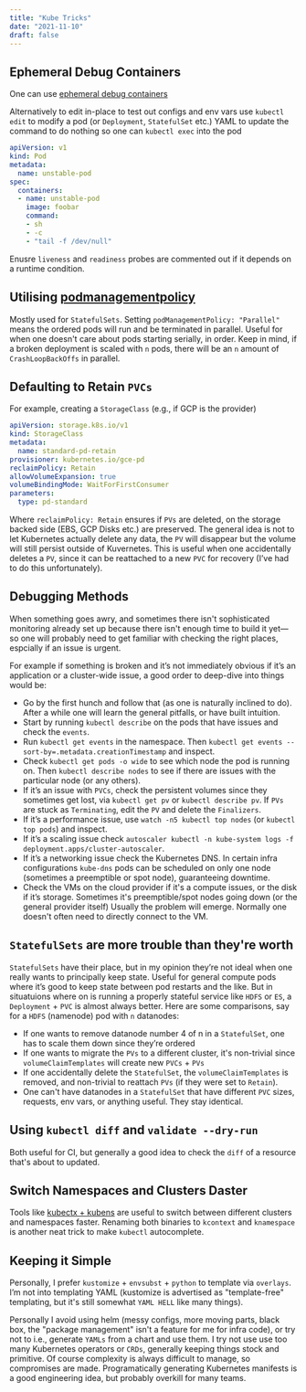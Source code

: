 ```yaml
---
title: "Kube Tricks"
date: "2021-11-10"
draft: false
---
```



## Ephemeral Debug Containers

One can use [ephemeral debug containers](https://kubernetes.io/docs/tasks/debug-application-cluster/debug-running-pod/#ephemeral-container)

Alternatively to edit in-place to test out configs and env vars use `kubectl edit` to modify a pod (or `Deployment`, `StatefulSet` etc.) YAML to update the command to do nothing so one can `kubectl exec` into the pod

```YAML
apiVersion: v1
kind: Pod
metadata:
  name: unstable-pod
spec:
  containers:
  - name: unstable-pod
    image: foobar
    command:
    - sh
    - -c
    - "tail -f /dev/null"
```

Enusre `liveness` and `readiness` probes are commented out if it depends on a runtime condition.

## Utilising [podmanagementpolicy](https://kubernetes.io/docs/tutorials/stateful-application/basic-stateful-set/#pod-management-policy)

Mostly used for `StatefulSets`. Setting `podManagementPolicy: "Parallel"` means the ordered pods will run and be terminated in parallel. Useful for when one doesn't care about pods starting serially, in order. Keep in mind, if a broken deployment is scaled with `n` pods, there will be an `n` amount of `CrashLoopBackOffs` in parallel.


## Defaulting to Retain `PVCs`

For example, creating a `StorageClass` (e.g., if GCP is the provider)

```yaml
apiVersion: storage.k8s.io/v1
kind: StorageClass
metadata:
  name: standard-pd-retain
provisioner: kubernetes.io/gce-pd
reclaimPolicy: Retain
allowVolumeExpansion: true
volumeBindingMode: WaitForFirstConsumer
parameters:
  type: pd-standard
```

Where `reclaimPolicy: Retain` ensures if `PVs` are deleted, on the storage backed side (EBS, GCP Disks etc.) are preserved. The general idea is not to let Kubernetes actually delete any data, the `PV` will disappear but the volume will still persist outside of Kuvernetes. This is useful when one accidentally deletes a `PV`, since it can be reattached to a new `PVC` for recovery (I’ve had to do this unfortunately).


## Debugging Methods


When something goes awry, and sometimes there isn't sophisticated monitoring already set up because there isn't enough time to build it yet—so one will probably need to get familiar with checking the right places, espcially if an issue is urgent.

For example if something is broken and it’s not immediately obvious if it’s an application or a cluster-wide issue, a good order to deep-dive into things would be:

* Go by the first hunch and follow that (as one is naturally inclined to do). After a while one will learn the general pitfalls, or have built intuition.
* Start by running `kubectl describe` on the pods that have issues and check the `events`.
* Run `kubectl get events` in the namespace. Then `kubectl get events --sort-by=.metadata.creationTimestamp` and inspect.
* Check `kubectl get pods -o wide` to see which node the pod is running on. Then `kubectl describe nodes` to see if there are issues with the particular node (or any others).
* If it’s an issue with `PVCs`, check the persistent volumes since they sometimes get lost, via `kubectl get pv` or `kubectl describe pv`. If `PVs` are stuck as `Terminating`, edit the `PV` and delete the `Finalizers`.
* If it’s a performance issue, use `watch -n5 kubectl top nodes` (or `kubectl top pods`) and inspect.
* If it’s a scaling issue check `autoscaler kubectl -n kube-system logs -f deployment.apps/cluster-autoscaler`.
* If it’s a networking issue check the Kubernetes DNS. In certain infra configurations `kube-dns` pods can be scheduled on only one node (sometimes a preemptible or spot node), guaranteeing downtime.
* Check the VMs on the cloud provider if it's a compute issues, or the disk if it’s storage. Sometimes it's preemptible/spot nodes going down (or the general provider itself)
Usually the problem will emerge. Normally one doesn't often need to directly connect to the VM.

## `StatefulSets` are more trouble than they're worth

`StatefulSets` have their place, but in my opinion they’re not ideal when one really wants to principally keep state. Useful for general compute pods where it’s good to keep state between pod restarts and the like. But in situatuions where on is running a properly stateful service like `HDFS` or `ES`, a `Deployment` + `PVC` is almost always better. Here are some comparisons, say for a `HDFS` (namenode) pod with `n` datanodes:


* If one wants to remove datanode number 4 of n in a `StatefulSet`, one has to scale them down since they’re ordered
* If one wants to migrate the `PVs` to a different cluster, it's non-trivial since `volumeClaimTemplates` will create new `PVCs` + `PVs`
* If one accidentally delete the `StatefulSet`, the `volumeClaimTemplates` is removed, and non-trivial to reattach `PVs` (if they were set to `Retain`).
* One can't have datanodes in a `StatefulSet` that have different `PVC` sizes, requests, env vars, or anything useful. They stay identical.


## Using `kubectl diff` and `validate --dry-run`

Both useful for CI, but generally a good idea to check the `diff` of a resource that's about to updated.

## Switch Namespaces and Clusters Daster

Tools like [kubectx + kubens](https://github.com/ahmetb/kubectx) are useful to switch between different clusters and namespaces faster. Renaming both binaries to `kcontext` and `knamespace` is another neat trick to make `kubectl` autocomplete.

## Keeping it Simple

Personally, I prefer `kustomize` + `envsubst` + `python` to template via `overlays`. I’m not into templating YAML (kustomize is advertised as "template-free" templating, but it's still somewhat `YAML HELL` like many things).

Personally I avoid using helm (messy configs, more moving parts, black box, the "package management" isn't a feature for me for infra code), or try not to i.e., generate `YAMLs` from a chart and use them. I try not use use too many Kubernetes operators or `CRDs`, generally keeping things stock and primitive. Of course complexity is always difficult to manage, so compromises are made. Programatically generating Kubernetes manifests is a good engineering idea, but probably overkill for many teams.